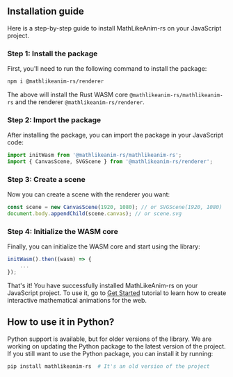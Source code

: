 ## Installation guide
Here is a step-by-step guide to install MathLikeAnim-rs on your JavaScript project.
### Step 1: Install the package
First, you'll need to run the following command to install the package:
```bash
npm i @mathlikeanim-rs/renderer
```
The above will install the Rust WASM core `@mathlikeanim-rs/mathlikeanim-rs` and the renderer `@mathlikeanim-rs/renderer`.
### Step 2: Import the package
After installing the package, you can import the package in your JavaScript code:
```javascript
import initWasm from '@mathlikeanim-rs/mathlikeanim-rs';
import { CanvasScene, SVGScene } from '@mathlikeanim-rs/renderer';
```

### Step 3: Create a scene
Now you can create a scene with the renderer you want:
```javascript
const scene = new CanvasScene(1920, 1080); // or SVGScene(1920, 1080)
document.body.appendChild(scene.canvas); // or scene.svg
```

### Step 4: Initialize the WASM core
Finally, you can initialize the WASM core and start using the library:
```javascript
initWasm().then((wasm) => {
    ...
});
```
That's it! You have successfully installed MathLikeAnim-rs on your JavaScript project. To use it, go to [Get Started](./tutorial-Get%20started.html) tutorial to learn how to create interactive mathematical animations for the web.

## How to use it in Python?
Python support is available, but for older versions of the library. We are working on updating the Python package to the latest version of the project. If you still want to use the Python package, you can install it by running:
```bash
pip install mathlikeanim-rs  # It's an old version of the project
```